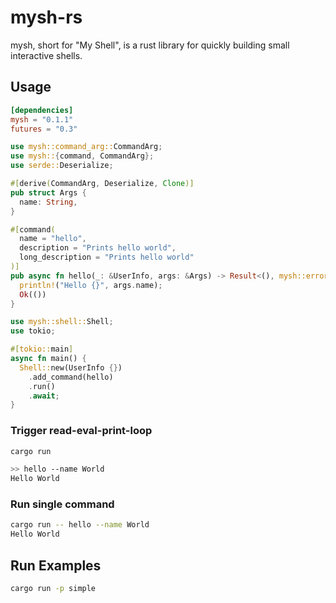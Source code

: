 # mysh-rs

mysh, short for "My Shell", is a rust library for quickly building small interactive shells.

## Usage

```toml
[dependencies]
mysh = "0.1.1"
futures = "0.3"
```

```rust
use mysh::command_arg::CommandArg;
use mysh::{command, CommandArg};
use serde::Deserialize;

#[derive(CommandArg, Deserialize, Clone)]
pub struct Args {
  name: String,
}

#[command(
  name = "hello",
  description = "Prints hello world",
  long_description = "Prints hello world"
)]
pub async fn hello(_: &UserInfo, args: &Args) -> Result<(), mysh::error::Error> {
  println!("Hello {}", args.name);
  Ok(())
}
```

```rust
use mysh::shell::Shell;
use tokio;

#[tokio::main]
async fn main() {
  Shell::new(UserInfo {})
    .add_command(hello)
    .run()
    .await;
}
```

### Trigger read-eval-print-loop

```bash
cargo run

>> hello --name World
Hello World
```

### Run single command

```bash
cargo run -- hello --name World
Hello World
```

## Run Examples

```bash
cargo run -p simple
```
